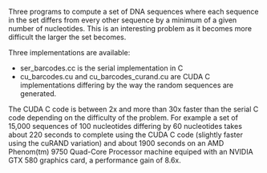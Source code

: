  Three programs to compute a set of DNA sequences where each sequence in the set
 differs from every other sequence by a minimum of a given number
 of nucleotides. This is an interesting problem as it becomes more
 difficult the larger the set becomes.
 
 Three implementations are available:
 * ser_barcodes.cc is the serial implementation in C
 * cu_barcodes.cu and cu_barcodes_curand.cu are CUDA C implementations differing by
 the way the random sequences are generated.
 
 The CUDA C code is between 2x and more than 30x faster than the serial C code depending on the
 difficulty of the problem. For example a set of 15,000 sequences of 100 nucleotides differing
 by 60 nucleotides takes about 220 seconds to complete using the CUDA C code (slightly faster using the
 cuRAND variation) and about 1900 seconds on an AMD Phenom(tm) 9750 Quad-Core Processor machine equiped with an 
 NVIDIA GTX 580 graphics card, a performance gain of 8.6x.

